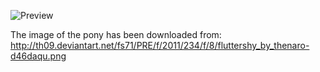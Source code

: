 ![Preview](https://raw.github.com/GNU-Pony/artwork/master/SYSLINUX/vesamenu/16:9/fluttershy+happy/preview.png)

The image of the pony has been downloaded from:
    http://th09.deviantart.net/fs71/PRE/f/2011/234/f/8/fluttershy_by_thenaro-d46daqu.png

